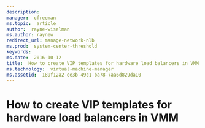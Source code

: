 ```yaml
---
description:  
manager:  cfreeman
ms.topic:  article
author:  rayne-wiselman
ms.author: raynew
redirect_url: manage-network-nlb
ms.prod:  system-center-threshold
keywords:  
ms.date:  2016-10-12
title:  How to create VIP templates for hardware load balancers in VMM
ms.technology:  virtual-machine-manager
ms.assetid:  189f12a2-ee3b-49c1-ba78-7aa6d829da10
---
```


# How to create VIP templates for hardware load balancers in VMM
